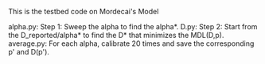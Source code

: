 This is the testbed code on Mordecai's Model

alpha.py: Step 1: Sweep the alpha to find the alpha*. D.py: Step 2: Start from the D_reported/alpha* to find the D* that minimizes the MDL(D,p). average.py: For each alpha, calibrate 20 times and save the corresponding p' and D(p').
